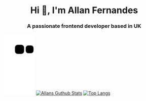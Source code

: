 <h1 align="center">Hi 👋, I'm Allan Fernandes</h1>
<h3 align="center">A passionate frontend developer based in UK</h3>

![Snake animation](https://github.com/allanmosesfernandes/allanmosesfernandes/blob/output/github-contribution-grid-snake.svg)
[![Allans Guthub Stats](https://github-readme-stats.vercel.app/api?username=allanmosesfernandes)](https://github.com/allanmosesfernandes/github-readme-stats)
[![Top Langs](https://github-readme-stats.vercel.app/api/top-langs/?username=allanmosesfernandes)](https://github.com/allanmosesfernandes/github-readme-stats)

